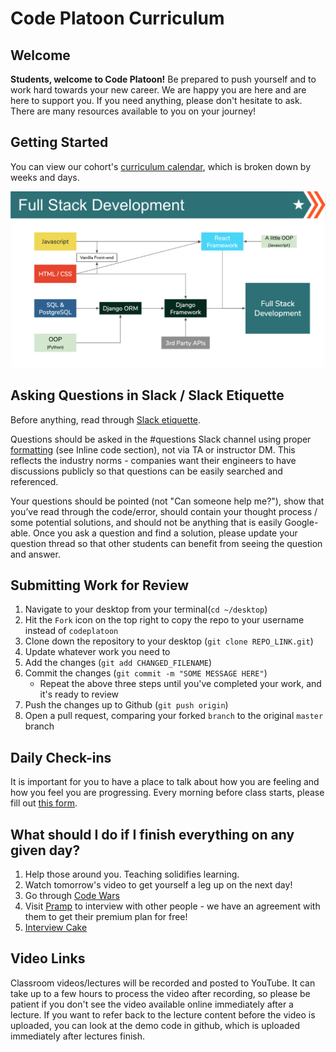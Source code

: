 # Code Platoon Curriculum

## Welcome
**Students, welcome to Code Platoon!** Be prepared to push yourself and to work hard towards your new career. We are happy you are here and are here to support you. If you need anything, please don't hesitate to ask. There are many resources available to you on your journey!

## Getting Started
You can view our cohort's [curriculum calendar](https://docs.google.com/spreadsheets/d/1KPElYOwA36KPMAbElPN5ZxZXB-l0faKHQECsIoiPcFk/edit?usp=sharing), which is broken down by weeks and days.

![Fullstack Development](./page-resources/cp_fullstack_development.png)

## Asking Questions in Slack / Slack Etiquette
Before anything, read through [Slack etiquette](https://slack.com/blog/collaboration/etiquette-tips-in-slack).

Questions should be asked in the #questions Slack channel using proper [formatting](https://slack.com/help/articles/202288908-Format-your-messages) (see Inline code section), not via TA or instructor DM. This reflects the industry norms - companies want their engineers to have discussions publicly so that questions can be easily searched and referenced.

Your questions should be pointed (not "Can someone help me?"), show that you’ve read through the code/error, should contain your thought process / some potential solutions, and should not be anything that is easily Google-able. Once you ask a question and find a solution, please update your question thread so that other students can benefit from seeing the question and answer.

## Submitting Work for Review
1. Navigate to your desktop from your terminal(`cd ~/desktop`)
2. Hit the `Fork` icon on the top right to copy the repo to your username instead of `codeplatoon`
3. Clone down the repository to your desktop (`git clone REPO_LINK.git`)
4. Update whatever work you need to
5. Add the changes (`git add CHANGED_FILENAME`)
6. Commit the changes (`git commit -m "SOME MESSAGE HERE"`)
   - Repeat the above three steps until you've completed your work, and it's ready to review
7. Push the changes up to Github (`git push origin`)
8. Open a pull request, comparing your forked `branch` to the original `master` branch

## Daily Check-ins
It is important for you to have a place to talk about how you are feeling and how you feel you are progressing. Every morning before class starts, please fill out [this form](https://docs.google.com/forms/d/e/1FAIpQLSfZjxwlNH-f2mEMfrqPkO062Y58GeiGqNW8jdd_Ujvq31ZGDQ/viewform?usp=sf_link).

## What should I do if I finish everything on any given day?
1. Help those around you. Teaching solidifies learning.
2. Watch tomorrow's video to get yourself a leg up on the next day!
3. Go through [Code Wars](https://www.codewars.com/)
4. Visit [Pramp](https://www.pramp.com/promo/codeplatoon) to interview with other people - we have an agreement with them to get their premium plan for free!
5. [Interview Cake](https://www.interviewcake.com/)

## Video Links
Classroom videos/lectures will be recorded and posted to YouTube. It can take up to a few hours to process the video after recording, so please be patient if you don't see the video available online immediately after a lecture. If you want to refer back to the lecture content before the video is uploaded, you can look at the demo code in github, which is uploaded immediately after lectures finish. 
